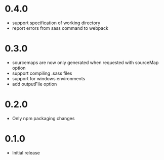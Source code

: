 0.4.0
===
- support specification of working directory
- report errors from sass command to webpack

0.3.0
===
- sourcemaps are now only generated when requested with sourceMap option
- support compiling .sass files
- support for windows environments
- add outputFile option

0.2.0
===
- Only npm packaging changes

0.1.0
===
- Initial release
